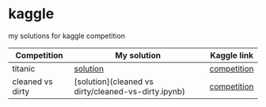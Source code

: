 # kaggle
my solutions for kaggle competition


| Competition  |  My solution  | Kaggle link|
| ------------------- | ------------------- | ------------------- |
| titanic | [solution](titanic/titanic-competition.ipynb) | [competition](https://www.kaggle.com/competitions/titanic)|
| cleaned vs dirty | [solution](cleaned vs dirty/cleaned-vs-dirty.ipynb) | [competition](https://www.kaggle.com/competitions/platesv2)|
